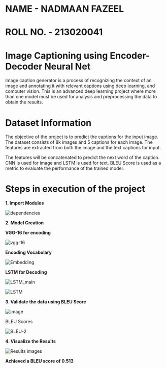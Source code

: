 # NAME - NADMAAN FAZEEL
# ROLL NO. - 213020041 

# Image Captioning using Encoder-Decoder Neural Net

Image caption generator is a process of recognizing the context of an image and annotating it with relevant captions using deep learning, and computer vision. This is an advanced deep learning project where more than one model must be used for analysis and preprocessing the data to obtain the results.

# Dataset Information
The objective of the project is to predict the captions for the input image. The dataset consists of 8k images and 5 captions for each image. The features are extracted from both the image and the text captions for input. 

The features will be concatenated to predict the next word of the caption. CNN is used for image and LSTM is used for text. BLEU Score is used as a metric to evaluate the performance of the trained model.

# Steps in execution of the project
**1. Import Modules**

![dependencies](https://user-images.githubusercontent.com/83595856/185237547-ada7df51-4d8f-4045-8bd6-d0f67d41be24.jpg)

**2. Model Creation**

**VGG-16 for encoding** 

![vgg-16](https://user-images.githubusercontent.com/83595856/185238237-e79fc414-9df5-4d35-baae-ada4e571ed89.jpg)

**Encoding Vocabolary**

![Embedding](https://user-images.githubusercontent.com/83595856/185238624-bcdfa28f-f6bf-47df-9b04-344f16784f1b.jpg)

**LSTM for Decoding**

![LSTM_main](https://user-images.githubusercontent.com/83595856/185239101-80c8378b-8f8a-4afa-9d5e-fc6eda785795.jpg)

![LSTM](https://user-images.githubusercontent.com/83595856/185239266-ff0fec80-0415-4e01-9303-ee459b16964a.jpg)

**3. Validate the data using BLEU Score**

![image](https://user-images.githubusercontent.com/83595856/185239495-0578d499-31ec-4d34-8b43-9b70ed51f3fd.png)

BLEU Scores

![BLEU-2](https://user-images.githubusercontent.com/83595856/185239660-67b9ad21-c1c4-4187-8afa-f1f9916bb264.jpg)

**4. Visualize the Results**

![Results images](https://user-images.githubusercontent.com/83595856/185239975-e1525185-e423-4607-b5d4-22cf90e6977e.jpg)

**Achieved a BLEU score of 0.513** 





